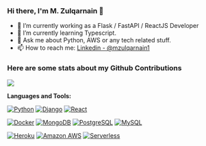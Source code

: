 ### Hi there, I'm M. Zulqarnain 👋

- 🔭 I’m currently working as a Flask / FastAPI / ReactJS Developer
- 🌱 I’m currently learning Typescript.
- 💬 Ask me about Python, AWS or any tech related stuff.
- 📫 How to reach me: [Linkedin - @mzulqarnain1](https://www.linkedin.com/in/mzulqarnain1/) 


### Here are some stats about my Github Contributions
<img align="center" src="https://github-readme-stats.vercel.app/api?username=mzulqarnain1&custom_title=Contributions &show_icons=true&theme=dark&hide=stars&count_private=true&include_all_commits=true" />


**Languages and Tools:**  

[![Python](https://img.shields.io/badge/-Python-black?style=flat-square&logo=python&logoColor=white&link=https://github.com/mzulqarnain1/)](https://github.com/mzulqarnain1/)
[![Django](https://img.shields.io/badge/-Django-black?style=flat-square&logo=django&link=https://github.com/mzulqarnain1/)](https://github.com/mzulqarnain1/)
[![React](https://img.shields.io/badge/-React-black?style=flat-square&logo=react&link=https://github.com/mzulqarnain1/)](https://github.com/mzulqarnain1/)

[![Docker](https://img.shields.io/badge/-Docker-black?style=flat-square&logo=docker&link=https://github.com/mzulqarnain1/)](https://github.com/mzulqarnain1/)
[![MongoDB](https://img.shields.io/badge/-MongoDB-black?style=flat-square&logo=mongodb&link=https://github.com/mzulqarnain1/)](https://github.com/mzulqarnain1/)
[![PostgreSQL](https://img.shields.io/badge/-PostgreSQL-336791?style=flat-square&logo=postgresql&link=https://github.com/mzulqarnain1/)](https://github.com/mzulqarnain1/)
[![MySQL](https://img.shields.io/badge/-MySQL-black?style=flat-square&logo=mysql&link=https://github.com/mzulqarnain1/)](https://github.com/mzulqarnain1/)

[![Heroku](https://img.shields.io/badge/-Heroku-430098?style=flat-square&logo=heroku&link=https://github.com/mzulqarnain1/)](https://github.com/mzulqarnain1/)
[![Amazon AWS](https://img.shields.io/badge/Amazon%20AWS-232F3E?style=flat-square&logo=amazon-aws&link=https://github.com/mzulqarnain1/)](https://github.com/mzulqarnain1/)
[![Serverless](https://img.shields.io/badge/-Serverless-black?style=flat-square&logo=serverless&link=https://github.com/mzulqarnain1/)](https://github.com/mzulqarnain1/)
